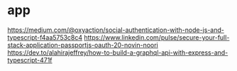 # app

https://medium.com/@oxyaction/social-authentication-with-node-js-and-typescript-f4aa5753c8c4
https://www.linkedin.com/pulse/secure-your-full-stack-application-passportjs-oauth-20-novin-noori
https://dev.to/alahirajeffrey/how-to-build-a-graphql-api-with-express-and-typescript-471f